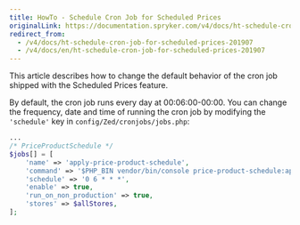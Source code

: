 ```yaml
---
title: HowTo - Schedule Cron Job for Scheduled Prices
originalLink: https://documentation.spryker.com/v4/docs/ht-schedule-cron-job-for-scheduled-prices-201907
redirect_from:
  - /v4/docs/ht-schedule-cron-job-for-scheduled-prices-201907
  - /v4/docs/en/ht-schedule-cron-job-for-scheduled-prices-201907
---
```


This article describes how to change the default behavior of the cron job shipped with the Scheduled Prices feature.

By default, the cron job runs every day at 00:06:00-00:00. You can change the frequency, date and time of running the cron job by modifying the `'schedule'`  key in `config/Zed/cronjobs/jobs.php`:

```PHP
...
/* PriceProductSchedule */
$jobs[] = [
    'name' => 'apply-price-product-schedule',
    'command' => '$PHP_BIN vendor/bin/console price-product-schedule:apply',
    'schedule' => '0 6 * * *',
    'enable' => true,
    'run_on_non_production' => true,
    'stores' => $allStores,
];
```

